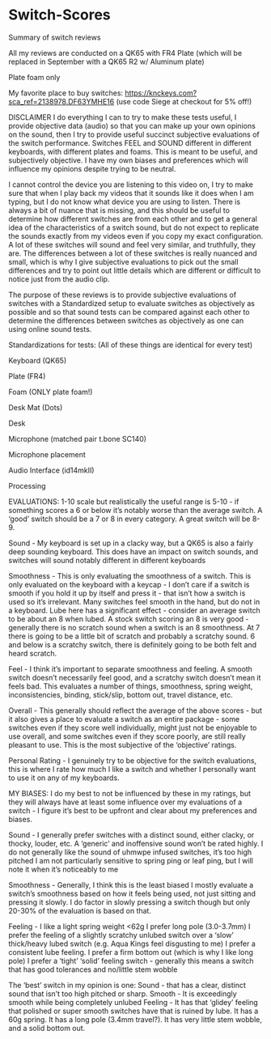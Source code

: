 # Switch-Scores
Summary of switch reviews

All my reviews are conducted on a QK65 with FR4 Plate (which will be replaced in September with a QK65 R2 w/ Aluminum plate)

Plate foam only

My favorite place to buy switches: https://knckeys.com?sca_ref=2138978.DF63YMHE16 (use code Siege at checkout for 5% off!)



DISCLAIMER
I do everything I can to try to make these tests useful, I provide objective data (audio) so that you can make up your own opinions on the sound, then I try to provide useful succinct subjective evaluations of the switch performance. Switches FEEL and SOUND different in different keyboards, with different plates and foams. This is meant to be useful, and subjectively objective. I have my own biases and preferences which will influence my opinions despite trying to be neutral. 

I cannot control the device you are listening to this video on, I try to make sure that when I play back my videos that it sounds like it does when I am typing, but I do not know what device you are using to listen. There is always a bit of nuance that is missing, and this should be useful to determine how different switches are from each other and to get a general idea of the characteristics of a switch sound, but do not expect to replicate the sounds exactly from my videos even if you copy my exact configuration. A lot of these switches will sound and feel very similar, and truthfully, they are. The differences between a lot of these switches is really nuanced and small, which is why I give subjective evaluations to pick out the small differences and try to point out little details which are different or difficult to notice just from the audio clip.


The purpose of these reviews is to provide subjective evaluations of switches with a Standardized setup to evaluate switches as objectively as possible and so that sound tests can be compared against each other to determine the differences between switches as objectively as one can using online sound tests.

Standardizations for tests: (All of these things are identical for every test)

Keyboard (QK65) 

Plate (FR4)

Foam (ONLY plate foam!)

Desk Mat (Dots)

Desk

Microphone (matched pair t.bone SC140)

Microphone placement

Audio Interface (id14mkII)

Processing







EVALUATIONS: 1-10 scale but realistically the useful range is 5-10 - if something scores a 6 or below it’s notably worse than the average switch. A ‘good’ switch should be a 7 or 8 in every category. A great switch will be 8-9. 

Sound - My keyboard is set up in a clacky way, but a QK65 is also a fairly deep sounding keyboard. This does have an impact on switch sounds, and switches will sound notably different in different keyboards

Smoothness - This is only evaluating the smoothness of a switch. This is only evaluated on the keyboard with a keycap - I don’t care if a switch is smooth if you hold it up by itself and press it - that isn’t how a switch is used so it’s irrelevant. Many switches feel smooth in the hand, but do not in a keyboard. Lube here has a significant effect - consider an average switch to be about an 8 when lubed. A stock switch scoring an 8 is very good - generally there is no scratch sound when a switch is an 8 smoothness. At 7 there is going to be a little bit of scratch and probably a scratchy sound. 6 and below is a scratchy switch, there is definitely going to be both felt and heard scratch.

Feel - I think it’s important to separate smoothness and feeling. A smooth switch doesn’t necessarily feel good, and a scratchy switch doesn’t mean it feels bad. This evaluates a number of things, smoothness, spring weight, inconsistencies, binding, stick/slip, bottom out, travel distance, etc.

Overall - This generally should reflect the average of the above scores - but it also gives a place to evaluate a switch as an entire package - some switches even if they score well individually, might just not be enjoyable to use overall, and some switches even if they score poorly, are still really pleasant to use. This is the most subjective of the ‘objective’ ratings.

Personal Rating - I genuinely try to be objective for the switch evaluations, this is where I rate how much I like a switch and whether I personally want to use it on any of my keyboards.












MY BIASES: I do my best to not be influenced by these in my ratings, but they will always have at least some influence over my evaluations of a switch - I figure it’s best to be upfront and clear about my preferences and biases.

Sound - 
I generally prefer switches with a distinct sound, either clacky, or thocky, louder, etc. A ‘generic’ and inoffensive sound won’t be rated highly.
I do not generally like the sound of uhmwpe infused switches, it’s too high pitched
I am not particularly sensitive to spring ping or leaf ping, but I will note it when it’s noticeably to me

Smoothness - 
Generally, I think this is the least biased
I mostly evaluate a switch’s smoothness based on how it feels being used, not just sitting and pressing it slowly. I do factor in slowly pressing a switch though but only 20-30% of the evaluation is based on that.


Feeling - 
I like a light spring weight <62g
I prefer long pole (3.0-3.7mm)
I prefer the feeling of a slightly scratchy unlubed switch over a ‘slow’ thick/heavy lubed switch (e.g. Aqua Kings feel disgusting to me)
I prefer a consistent lube feeling.
I prefer a firm bottom out (which is why I like long pole)
I prefer a ‘tight’ ‘solid’ feeling switch - generally this means a switch that has good tolerances and no/little stem wobble


The ‘best’ switch in my opinion is one:
Sound - that has a clear, distinct sound that isn’t too high pitched or sharp.
Smooth - It is exceedingly smooth while being completely unlubed
Feeling - It has that ‘glidey’ feeling that polished or super smooth switches have that is ruined by lube. It has a 60g spring. It has a long pole (3.4mm travel?). It has very little stem wobble, and a solid bottom out.


